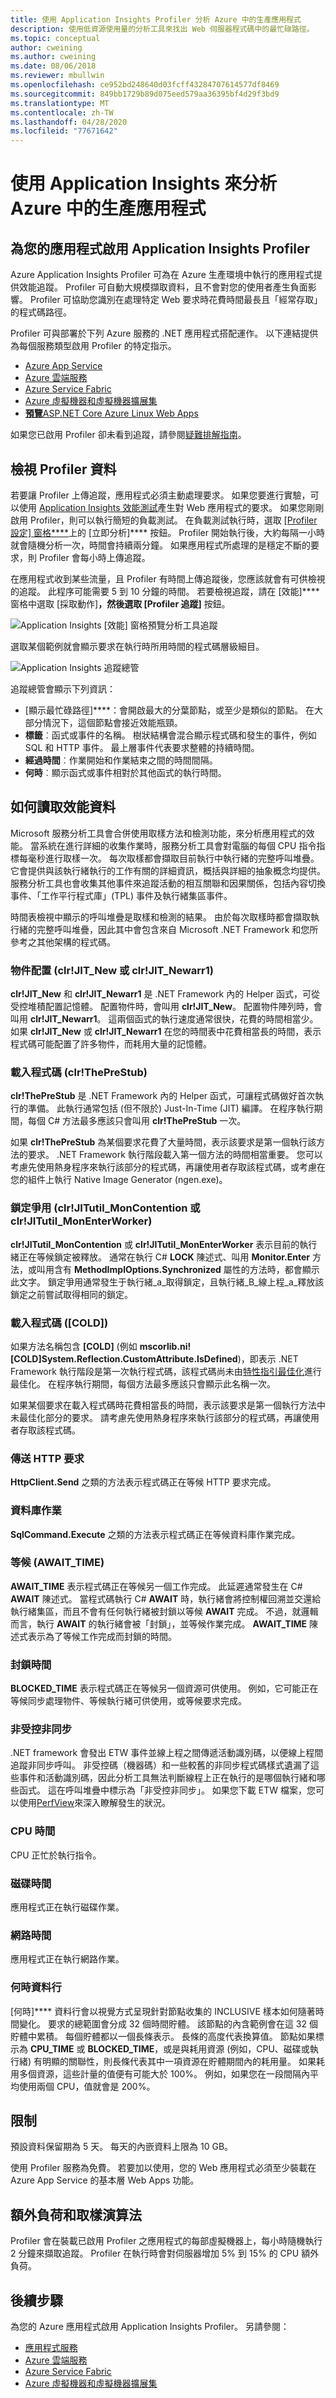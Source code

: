 ```yaml
---
title: 使用 Application Insights Profiler 分析 Azure 中的生產應用程式
description: 使用低資源使用量的分析工具來找出 Web 伺服器程式碼中的最忙碌路徑。
ms.topic: conceptual
author: cweining
ms.author: cweining
ms.date: 08/06/2018
ms.reviewer: mbullwin
ms.openlocfilehash: ce952bd248640d03fcff43284707614577df8469
ms.sourcegitcommit: 849bb1729b89d075eed579aa36395bf4d29f3bd9
ms.translationtype: MT
ms.contentlocale: zh-TW
ms.lasthandoff: 04/28/2020
ms.locfileid: "77671642"
---
```

# <a name="profile-production-applications-in-azure-with-application-insights"></a>使用 Application Insights 來分析 Azure 中的生產應用程式
## <a name="enable-application-insights-profiler-for-your-application"></a>為您的應用程式啟用 Application Insights Profiler

Azure Application Insights Profiler 可為在 Azure 生產環境中執行的應用程式提供效能追蹤。 Profiler 可自動大規模擷取資料，且不會對您的使用者產生負面影響。 Profiler 可協助您識別在處理特定 Web 要求時花費時間最長且「經常存取」的程式碼路徑。 

Profiler 可與部署於下列 Azure 服務的 .NET 應用程式搭配運作。 以下連結提供為每個服務類型啟用 Profiler 的特定指示。

* [Azure App Service](profiler.md?toc=/azure/azure-monitor/toc.json)
* [Azure 雲端服務](profiler-cloudservice.md?toc=/azure/azure-monitor/toc.json)
* [Azure Service Fabric](profiler-servicefabric.md?toc=/azure/azure-monitor/toc.json)
* [Azure 虛擬機器和虛擬機器擴展集](profiler-vm.md?toc=/azure/azure-monitor/toc.json)
* [**預覽**ASP.NET Core Azure Linux Web Apps](profiler-aspnetcore-linux.md?toc=/azure/azure-monitor/toc.json) 

如果您已啟用 Profiler 卻未看到追蹤，請參閱[疑難排解指南](profiler-troubleshooting.md?toc=/azure/azure-monitor/toc.json)。

## <a name="view-profiler-data"></a>檢視 Profiler 資料

若要讓 Profiler 上傳追蹤，應用程式必須主動處理要求。 如果您要進行實驗，可以使用 [Application Insights 效能測試](https://docs.microsoft.com/vsts/load-test/app-service-web-app-performance-test)產生對 Web 應用程式的要求。 如果您剛剛啟用 Profiler，則可以執行簡短的負載測試。 在負載測試執行時，選取 [[Profiler 設定] 窗格****](profiler-settings.md)上的 [立即分析]**** 按鈕。 Profiler 開始執行後，大約每隔一小時就會隨機分析一次，時間會持續兩分鐘。 如果應用程式所處理的是穩定不斷的要求，則 Profiler 會每小時上傳追蹤。

在應用程式收到某些流量，且 Profiler 有時間上傳追蹤後，您應該就會有可供檢視的追蹤。 此程序可能需要 5 到 10 分鐘的時間。 若要檢視追蹤，請在 [效能]**** 窗格中選取 [採取動作]****，然後選取 [Profiler 追蹤]**** 按鈕。

![Application Insights [效能] 窗格預覽分析工具追蹤][performance-blade]

選取某個範例就會顯示要求在執行時所用時間的程式碼層級細目。

![Application Insights 追蹤總管][trace-explorer]

追蹤總管會顯示下列資訊：

* [顯示最忙碌路徑]****：會開啟最大的分葉節點，或至少是類似的節點。 在大部分情況下，這個節點會接近效能瓶頸。
* **標籤**︰函式或事件的名稱。 樹狀結構會混合顯示程式碼和發生的事件，例如 SQL 和 HTTP 事件。 最上層事件代表要求整體的持續時間。
* **經過時間**︰作業開始和作業結束之間的時間間隔。
* **何時**︰顯示函式或事件相對於其他函式的執行時間。

## <a name="how-to-read-performance-data"></a>如何讀取效能資料

Microsoft 服務分析工具會合併使用取樣方法和檢測功能，來分析應用程式的效能。 當系統在進行詳細的收集作業時，服務分析工具會對電腦的每個 CPU 指令指標每毫秒進行取樣一次。 每次取樣都會擷取目前執行中執行緒的完整呼叫堆疊。 它會提供與該執行緒執行的工作有關的詳細資訊，概括與詳細的抽象概念均提供。 服務分析工具也會收集其他事件來追蹤活動的相互關聯和因果關係，包括內容切換事件、「工作平行程式庫」(TPL) 事件及執行緒集區事件。

時間表檢視中顯示的呼叫堆疊是取樣和檢測的結果。 由於每次取樣時都會擷取執行緒的完整呼叫堆疊，因此其中會包含來自 Microsoft .NET Framework 和您所參考之其他架構的程式碼。

### <a name="object-allocation-clrjit_new-or-clrjit_newarr1"></a><a id="jitnewobj"></a>物件配置 (clr!JIT\_New 或 clr!JIT\_Newarr1)

**clr!JIT\_New** 和 **clr!JIT\_Newarr1** 是 .NET Framework 內的 Helper 函式，可從受控堆積配置記憶體。 配置物件時，會叫用 **clr!JIT\_New**。 配置物件陣列時，會叫用 **clr!JIT\_Newarr1**。 這兩個函式的執行速度通常很快，花費的時間相當少。 如果 **clr!JIT\_New** 或 **clr!JIT\_Newarr1** 在您的時間表中花費相當長的時間，表示程式碼可能配置了許多物件，而耗用大量的記憶體。

### <a name="loading-code-clrtheprestub"></a><a id="theprestub"></a>載入程式碼 (clr!ThePreStub)

**clr!ThePreStub** 是 .NET Framework 內的 Helper 函式，可讓程式碼做好首次執行的準備。 此執行通常包括 (但不限於) Just-In-Time (JIT) 編譯。 在程序執行期間，每個 C# 方法最多應該只會叫用 **clr!ThePreStub** 一次。

如果 **clr!ThePreStub** 為某個要求花費了大量時間，表示該要求是第一個執行該方法的要求。 .NET Framework 執行階段載入第一個方法的時間相當重要。 您可以考慮先使用熱身程序來執行該部分的程式碼，再讓使用者存取該程式碼，或考慮在您的組件上執行 Native Image Generator (ngen.exe)。

### <a name="lock-contention-clrjitutil_moncontention-or-clrjitutil_monenterworker"></a><a id="lockcontention"></a>鎖定爭用 (clr!JITutil\_MonContention 或 clr!JITutil\_MonEnterWorker)

**clr!JITutil\_MonContention** 或 **clr!JITutil\_MonEnterWorker** 表示目前的執行緒正在等候鎖定被釋放。 通常在執行 C# **LOCK** 陳述式、叫用 **Monitor.Enter** 方法，或叫用含有 **MethodImplOptions.Synchronized** 屬性的方法時，都會顯示此文字。 鎖定爭用通常發生于執行緒_a_取得鎖定，且執行緒_B_線上程_a_釋放該鎖定之前嘗試取得相同的鎖定。

### <a name="loading-code-cold"></a><a id="ngencold"></a>載入程式碼 ([COLD])

如果方法名稱包含 **[COLD]** (例如 **mscorlib.ni![COLD]System.Reflection.CustomAttribute.IsDefined**)，即表示 .NET Framework 執行階段是第一次執行程式碼，該程式碼尚未由[特性指引最佳化](/cpp/build/profile-guided-optimizations)進行最佳化。 在程序執行期間，每個方法最多應該只會顯示此名稱一次。

如果某個要求在載入程式碼時花費相當長的時間，表示該要求是第一個執行方法中未最佳化部分的要求。 請考慮先使用熱身程序來執行該部分的程式碼，再讓使用者存取該程式碼。

### <a name="send-http-request"></a><a id="httpclientsend"></a>傳送 HTTP 要求

**HttpClient.Send** 之類的方法表示程式碼正在等候 HTTP 要求完成。

### <a name="database-operation"></a><a id="sqlcommand"></a>資料庫作業

**SqlCommand.Execute** 之類的方法表示程式碼正在等候資料庫作業完成。

### <a name="waiting-await_time"></a><a id="await"></a>等候 (AWAIT\_TIME)

**AWAIT\_TIME** 表示程式碼正在等候另一個工作完成。 此延遲通常發生在 C# **AWAIT** 陳述式。 當程式碼執行 C# **AWAIT** 時，執行緒會將控制權回溯並交還給執行緒集區，而且不會有任何執行緒被封鎖以等候 **AWAIT** 完成。 不過，就邏輯而言，執行 **AWAIT** 的執行緒會被「封鎖」，並等候作業完成。 **AWAIT\_TIME** 陳述式表示為了等候工作完成而封鎖的時間。

### <a name="blocked-time"></a><a id="block"></a>封鎖時間

**BLOCKED_TIME** 表示程式碼正在等候另一個資源可供使用。 例如，它可能正在等候同步處理物件、等候執行緒可供使用，或等候要求完成。

### <a name="unmanaged-async"></a>非受控非同步

.NET framework 會發出 ETW 事件並線上程之間傳遞活動識別碼，以便線上程間追蹤非同步呼叫。 非受控碼（機器碼）和一些較舊的非同步程式碼樣式遺漏了這些事件和活動識別碼，因此分析工具無法判斷線程上正在執行的是哪個執行緒和哪些函式。 這在呼叫堆疊中標示為「非受控非同步」。 如果您下載 ETW 檔案，您可以使用[PerfView](https://github.com/Microsoft/perfview/blob/master/documentation/Downloading.md)來深入瞭解發生的狀況。

### <a name="cpu-time"></a><a id="cpu"></a>CPU 時間

CPU 正忙於執行指令。

### <a name="disk-time"></a><a id="disk"></a>磁碟時間

應用程式正在執行磁碟作業。

### <a name="network-time"></a><a id="network"></a>網路時間

應用程式正在執行網路作業。

### <a name="when-column"></a><a id="when"></a>何時資料行

[何時]**** 資料行會以視覺方式呈現針對節點收集的 INCLUSIVE 樣本如何隨著時間變化。 要求的總範圍會分成 32 個時間貯體。 該節點的內含範例會在這 32 個貯體中累積。 每個貯體都以一個長條表示。 長條的高度代表換算值。 節點如果標示為 **CPU_TIME** 或 **BLOCKED_TIME**，或是與耗用資源 (例如，CPU、磁碟或執行緒) 有明顯的關聯性，則長條代表其中一項資源在貯體期間內的耗用量。 如果耗用多個資源，這些計量的值便有可能大於 100%。 例如，如果您在一段間隔內平均使用兩個 CPU，值就會是 200%。

## <a name="limitations"></a>限制

預設資料保留期為 5 天。 每天的內嵌資料上限為 10 GB。

使用 Profiler 服務為免費。 若要加以使用，您的 Web 應用程式必須至少裝載在 Azure App Service 的基本層 Web Apps 功能。

## <a name="overhead-and-sampling-algorithm"></a>額外負荷和取樣演算法

Profiler 會在裝載已啟用 Profiler 之應用程式的每部虛擬機器上，每小時隨機執行 2 分鐘來擷取追蹤。 Profiler 在執行時會對伺服器增加 5% 到 15% 的 CPU 額外負荷。

## <a name="next-steps"></a>後續步驟
為您的 Azure 應用程式啟用 Application Insights Profiler。 另請參閱：
* [應用程式服務](profiler.md?toc=/azure/azure-monitor/toc.json)
* [Azure 雲端服務](profiler-cloudservice.md?toc=/azure/azure-monitor/toc.json)
* [Azure Service Fabric](profiler-servicefabric.md?toc=/azure/azure-monitor/toc.json)
* [Azure 虛擬機器和虛擬機器擴展集](profiler-vm.md?toc=/azure/azure-monitor/toc.json)


[performance-blade]: ./media/profiler-overview/performance-blade-v2-examples.png
[trace-explorer]: ./media/profiler-overview/trace-explorer.png
